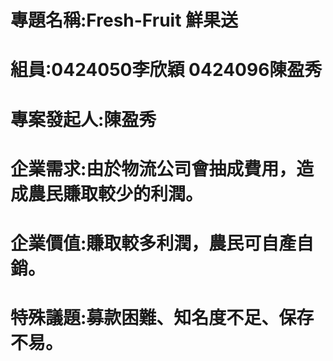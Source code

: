# 專題名稱:Fresh-Fruit 鮮果送
# 組員:0424050李欣穎 0424096陳盈秀
# 專案發起人:陳盈秀
# 企業需求:由於物流公司會抽成費用，造成農民賺取較少的利潤。
# 企業價值:賺取較多利潤，農民可自產自銷。
# 特殊議題:募款困難、知名度不足、保存不易。
